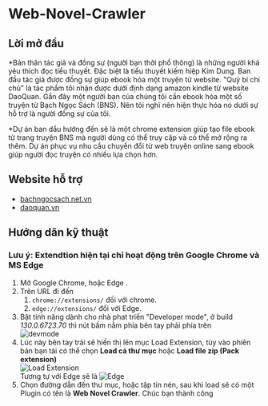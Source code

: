 # Web-Novel-Crawler

## Lời mở đầu
*Bản thân tác giả và đồng sự (người bạn thời phổ thông) là những người khá yêu thích đọc tiểu thuyết. Đặc biệt là tiểu thuyết kiếm hiệp Kim Dung.
Ban đầu tác giả được đồng sự giúp ebook hóa một truyện từ website. "Quỷ bí chi chủ" là tác phẩm tôi nhận được dưới định dạng amazon kindle từ website DaoQuan.
Gần đây một người bạn của chúng tôi cần ebook hóa một số truyện từ Bạch Ngọc Sách (BNS). Nên tôi nghĩ nên hiện thực hóa nó dưới sự hỗ trợ là người đồng sự của tôi. 

*Dự án ban dầu hướng đến sẽ là một chrome extension giúp tạo file ebook từ trang truyện BNS mà người dùng có thể truy cập và có thể mở rộng ra thêm.
Dự án phục vụ nhu cầu chuyển đổi từ web truyện online sang ebook giúp người đọc truyện có nhiều lựa chọn hơn.


## Website hỗ trợ
- [bachngocsach.net.vn](https://bachngocsach.net.vn/)
- [daoquan.vn](https://daoquan.vn/)

## Hướng dãn kỹ thuật

### Lưu ý: Extendtion hiện tại chỉ hoạt động trên Google Chrome và MS Edge
1. Mở Google Chrome, hoặc Edge .
2. Trên URL đi đến 
    1. ```chrome://extensions/``` đối với chrome.
    2. ```edge://extensions/``` đối với Edge.
3. Bật tính năng dành cho nhà phat triển "Developer mode", ở build *130.0.6723.70* thì nút bấm nằm phía bên tay phải phía trên     
![devmode](https://i.ibb.co/N3DYNWC/devmode.png)
4. Lúc này bên tay trái sẽ hiển thị lên mục Load Extension, tùy vào phiên bản bạn tải có thể chọn **Load cả thư mục** hoặc **Load file zip (Pack extension)**         
![Load Extension](https://i.ibb.co/VvBXmzb/load.png)             
Tương tự với Edge sẽ là ![Edge](https://i.ibb.co/7vxfQr2/edge.png)  
5. Chọn đường dẫn đến thư mục, hoặc tập tin nén, sau khi load sẽ có một Plugin có tên là **Web Novel Crawler**.
Chúc bạn thành công